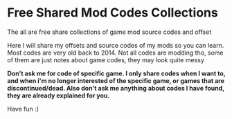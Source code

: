# Free Shared Mod Codes Collections
The all are free share collections of game mod source codes and offset

Here I will share my offsets and source codes of my mods so you can learn. Most codes are very old back to 2014. Not all codes are modding tho, some of them are just notes about game codes, they may look quite messy

**Don't ask me for code of specific game. I only share codes when I want to, and when i'm no longer interested of the specific game, or games that are discontinued/dead. Also don't ask me anything about codes I have found, they are already explained for you.**

Have fun :)
